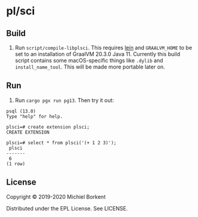 # pl/sci

## Build

1. Run `script/compile-libplsci`. This requires [lein](https://leiningen.org/) and `GRAALVM_HOME` to be set to an installation of GraalVM 20.3.0 Java 11. Currently this build script contains some macOS-specific things like `.dylib` and `install_name_tool`. This will be made more portable later on.

## Run

1. Run `cargo pgx run pg13`. Then try it out:

```
psql (13.0)
Type "help" for help.

plsci=# create extension plsci;
CREATE EXTENSION

plsci=# select * from plsci('(+ 1 2 3)');
 plsci
-------
 6
(1 row)
```

## License

Copyright © 2019-2020 Michiel Borkent

Distributed under the EPL License. See LICENSE.
